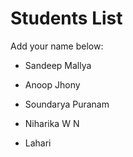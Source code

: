 # Students List
Add your name below:


- Sandeep Mallya

- Anoop Jhony
- Soundarya Puranam
- Niharika W N
- Lahari
